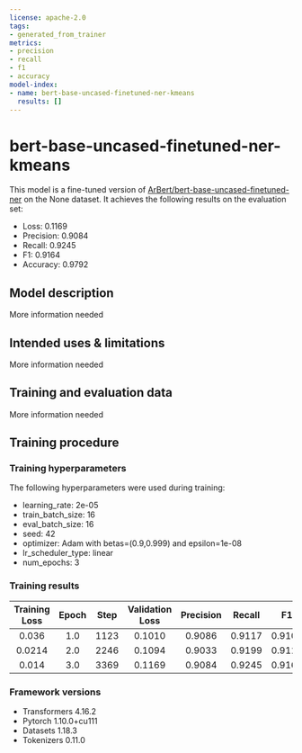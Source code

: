 ```yaml
---
license: apache-2.0
tags:
- generated_from_trainer
metrics:
- precision
- recall
- f1
- accuracy
model-index:
- name: bert-base-uncased-finetuned-ner-kmeans
  results: []
---
```


<!-- This model card has been generated automatically according to the information the Trainer had access to. You
should probably proofread and complete it, then remove this comment. -->

# bert-base-uncased-finetuned-ner-kmeans

This model is a fine-tuned version of [ArBert/bert-base-uncased-finetuned-ner](https://huggingface.co/ArBert/bert-base-uncased-finetuned-ner) on the None dataset.
It achieves the following results on the evaluation set:
- Loss: 0.1169
- Precision: 0.9084
- Recall: 0.9245
- F1: 0.9164
- Accuracy: 0.9792

## Model description

More information needed

## Intended uses & limitations

More information needed

## Training and evaluation data

More information needed

## Training procedure

### Training hyperparameters

The following hyperparameters were used during training:
- learning_rate: 2e-05
- train_batch_size: 16
- eval_batch_size: 16
- seed: 42
- optimizer: Adam with betas=(0.9,0.999) and epsilon=1e-08
- lr_scheduler_type: linear
- num_epochs: 3

### Training results

| Training Loss | Epoch | Step | Validation Loss | Precision | Recall | F1     | Accuracy |
|:-------------:|:-----:|:----:|:---------------:|:---------:|:------:|:------:|:--------:|
| 0.036         | 1.0   | 1123 | 0.1010          | 0.9086    | 0.9117 | 0.9101 | 0.9779   |
| 0.0214        | 2.0   | 2246 | 0.1094          | 0.9033    | 0.9199 | 0.9115 | 0.9784   |
| 0.014         | 3.0   | 3369 | 0.1169          | 0.9084    | 0.9245 | 0.9164 | 0.9792   |


### Framework versions

- Transformers 4.16.2
- Pytorch 1.10.0+cu111
- Datasets 1.18.3
- Tokenizers 0.11.0
